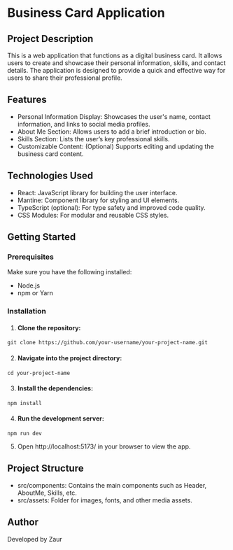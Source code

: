 # Business Card Application

## Project Description
This is a web application that functions as a digital business card. It allows users to create and showcase their personal information, skills, and contact details. The application is designed to provide a quick and effective way for users to share their professional profile.

## Features

* Personal Information Display: Showcases the user's name, contact information, and links to social media profiles.
* About Me Section: Allows users to add a brief introduction or bio.
* Skills Section: Lists the user’s key professional skills.
* Customizable Content: (Optional) Supports editing and updating the business card content.

## Technologies Used

* React: JavaScript library for building the user interface.
* Mantine: Component library for styling and UI elements.
* TypeScript (optional): For type safety and improved code quality.
* CSS Modules: For modular and reusable CSS styles.

## Getting Started

### Prerequisites

Make sure you have the following installed:

* Node.js
* npm or Yarn

### Installation

1. #### Clone the repository:
`git clone https://github.com/your-username/your-project-name.git`

2. #### Navigate into the project directory:
`cd your-project-name`
 
3. #### Install the dependencies:
`npm install`

4. #### Run the development server:
`npm run dev`

5. Open http://localhost:5173/ in your browser to view the app.

## Project Structure
* src/components: Contains the main components such as Header, AboutMe, Skills, etc.
* src/assets: Folder for images, fonts, and other media assets.

## Author
Developed by Zaur